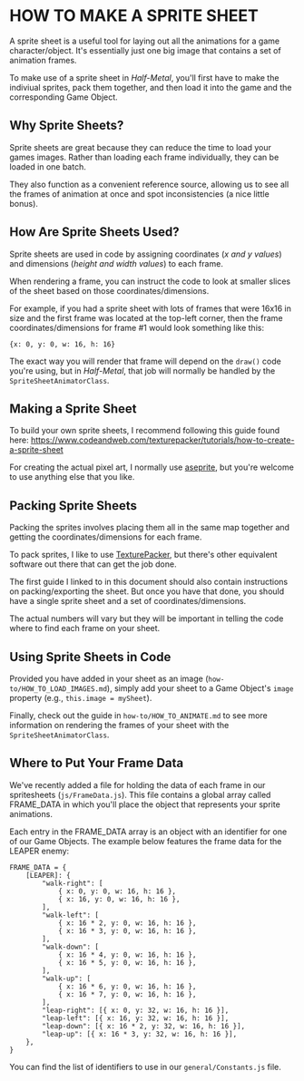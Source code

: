 # HOW TO MAKE A SPRITE SHEET

A sprite sheet is a useful tool for laying out all the animations for a game character/object. It's essentially just one big image that contains a set of animation frames.

To make use of a sprite sheet in _Half-Metal_, you'll first have to make the indiviual sprites, pack them together, and then load it into the game and the corresponding Game Object.

## Why Sprite Sheets?

Sprite sheets are great because they can reduce the time to load your games images. Rather than loading each frame individually, they can be loaded in one batch.

They also function as a convenient reference source, allowing us to see all the frames of animation at once and spot inconsistencies (a nice little bonus).

## How Are Sprite Sheets Used?

Sprite sheets are used in code by assigning coordinates (_x and y values_) and dimensions (_height and width values_) to each frame.

When rendering a frame, you can instruct the code to look at smaller slices of the sheet based on those coordinates/dimensions.

For example, if you had a sprite sheet with lots of frames that were 16x16 in size and the first frame was located at the top-left corner, then the frame coordinates/dimensions for frame #1 would look something like this:

    {x: 0, y: 0, w: 16, h: 16}

The exact way you will render that frame will depend on the `draw()` code you're using, but in _Half-Metal_, that job will normally be handled by the `SpriteSheetAnimatorClass`.

## Making a Sprite Sheet

To build your own sprite sheets, I recommend following this guide found here: https://www.codeandweb.com/texturepacker/tutorials/how-to-create-a-sprite-sheet

For creating the actual pixel art, I normally use [aseprite](https://www.aseprite.org/), but you're welcome to use anything else that you like.

## Packing Sprite Sheets

Packing the sprites involves placing them all in the same map together and getting the coordinates/dimensions for each frame.

To pack sprites, I like to use [TexturePacker](https://www.codeandweb.com/texturepacker), but there's other equivalent software out there that can get the job done.

The first guide I linked to in this document should also contain instructions on packing/exporting the sheet. But once you have that done, you should have a single sprite sheet and a set of coordinates/dimensions.

The actual numbers will vary but they will be important in telling the code where to find each frame on your sheet.

## Using Sprite Sheets in Code

Provided you have added in your sheet as an image (`how-to/HOW_TO_LOAD_IMAGES.md`), simply add your sheet to a Game Object's `image` property (e.g., `this.image = mySheet`).

Finally, check out the guide in `how-to/HOW_TO_ANIMATE.md` to see more information on rendering the frames of your sheet with the `SpriteSheetAnimatorClass`.

## Where to Put Your Frame Data

We've recently added a file for holding the data of each frame in our spritesheets (`js/FrameData.js`). This file contains a global array called FRAME_DATA in which you'll place the object that represents your sprite animations.

Each entry in the FRAME_DATA array is an object with an identifier for one of our Game Objects. The example below features the frame data for the LEAPER enemy:

    FRAME_DATA = {
        [LEAPER]: {
            "walk-right": [
                { x: 0, y: 0, w: 16, h: 16 },
                { x: 16, y: 0, w: 16, h: 16 },
            ],
            "walk-left": [
                { x: 16 * 2, y: 0, w: 16, h: 16 },
                { x: 16 * 3, y: 0, w: 16, h: 16 },
            ],
            "walk-down": [
                { x: 16 * 4, y: 0, w: 16, h: 16 },
                { x: 16 * 5, y: 0, w: 16, h: 16 },
            ],
            "walk-up": [
                { x: 16 * 6, y: 0, w: 16, h: 16 },
                { x: 16 * 7, y: 0, w: 16, h: 16 },
            ],
            "leap-right": [{ x: 0, y: 32, w: 16, h: 16 }],
            "leap-left": [{ x: 16, y: 32, w: 16, h: 16 }],
            "leap-down": [{ x: 16 * 2, y: 32, w: 16, h: 16 }],
            "leap-up": [{ x: 16 * 3, y: 32, w: 16, h: 16 }],
        },
    }

You can find the list of identifiers to use in our `general/Constants.js` file.
